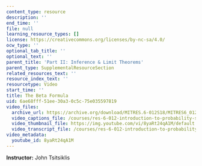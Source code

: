 ```yaml
---
content_type: resource
description: ''
end_time: ''
file: null
learning_resource_types: []
license: https://creativecommons.org/licenses/by-nc-sa/4.0/
ocw_type: ''
optional_tab_title: ''
optional_text: ''
parent_title: 'Part II: Inference & Limit Theorems'
parent_type: SupplementalResourceSection
related_resources_text: ''
resource_index_text: ''
resourcetype: Video
start_time: ''
title: The Beta Formula
uid: 6ae68fff-51ee-30a3-0c5c-75e035597819
video_files:
  archive_url: https://archive.org/download/MITRES.6-012S18/MITRES6_012S18_S14-01_300k.mp4
  video_captions_file: /courses/res-6-012-introduction-to-probability-spring-2018/a9729a0a734b59fa9528df2dc584306b_8yaRt24qA1M.vtt
  video_thumbnail_file: https://img.youtube.com/vi/8yaRt24qA1M/default.jpg
  video_transcript_file: /courses/res-6-012-introduction-to-probability-spring-2018/727c236b85ce6511fc86859a225b357e_8yaRt24qA1M.pdf
video_metadata:
  youtube_id: 8yaRt24qA1M
---
```


**Instructor:** John Tsitsiklis

